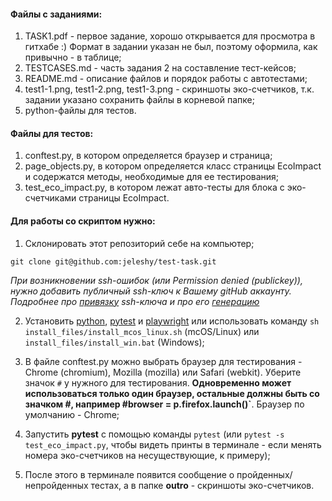 #### Файлы с заданиями:
1. TASK1.pdf - первое задание, хорошо открывается для просмотра в гитхабе :) Формат в задании указан не был, поэтому оформила, как привычно - в таблице;
2. TESTCASES.md - часть задания 2 на составление тест-кейсов;
3. README.md - описание файлов и порядок работы с автотестами;
4. test1-1.png, test1-2.png, test1-3.png - скриншоты эко-счетчиков, т.к.  задании указано сохранить файлы в корневой папке;
5. python-файлы для тестов.

#### Файлы для тестов:

1. conftest.py, в котором определяется браузер и страница;
2. page_objects.py, в котором определяется класс страницы EcoImpact и содержатся методы, необходимые для ее тестирования;
3. test_eco_impact.py, в котором лежат авто-тесты для блока с эко-счетчиками страницы EcoImpact.

#### Для работы со скриптом нужно: 

1. Склонировать этот репозиторий себе на компьютер;  

`git clone git@github.com:jeleshy/test-task.git`  

*При возникновении ssh-ошибок (или Permission denied (publickey)), нужно добавить публичный ssh-ключ к Вашему gitHub аккаунту. Подробнее про [привязку](https://docs.github.com/en/authentication/connecting-to-github-with-ssh/adding-a-new-ssh-key-to-your-github-account) ssh-ключа и про его [генерацию](https://docs.github.com/en/authentication/connecting-to-github-with-ssh/generating-a-new-ssh-key-and-adding-it-to-the-ssh-agent)*

2. Установить [python](https://www.python.org/about/gettingstarted), [pytest](https://docs.pytest.org/en/8.2.x/getting-started.html) и [playwright](https://playwright.dev/python/docs/intro) или использовать команду `sh install_files/install_mcos_linux.sh` (mcOS/Linux) или `install_files/install_win.bat` (Windows);

3. В файле conftest.py можно выбрать браузер для тестирования - Chrome (chromium), Mozilla (mozilla) или Safari (webkit). Уберите значок `#` у нужного для тестирования. **Одновременно может использоваться только один браузер, остальные должны быть со значком #, например #browser = p.firefox.launch()`**. Браузер по умолчанию - Chrome;

4. Запустить **pytest** с помощью команды `pytest` (или `pytest -s test_eco_impact.py`, чтобы видеть принты в терминале - если менять номера эко-счетчиков на несуществующие, к примеру);

5. После этого в терминале появится сообщение о пройденных/непройденных тестах, а в папке **outro** - скриншоты эко-счетчиков.